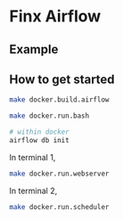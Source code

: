 # Finx Airflow

## Example

## How to get started

```sh
make docker.build.airflow
```

```sh
make docker.run.bash

# within docker
airflow db init
```

In terminal 1,
```sh
make docker.run.webserver
```

In terminal 2,
```sh
make docker.run.scheduler
```
